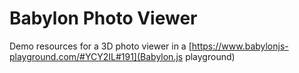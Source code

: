 # Babylon Photo Viewer
Demo resources for a 3D photo viewer in a [https://www.babylonjs-playground.com/#YCY2IL#191](Babylon.js playground)
